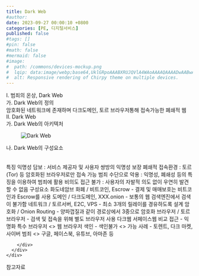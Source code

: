 ```yaml
---
title: Dark Web
#author: 
date: 2023-09-27 00:00:10 +0800
categories: [PE, 디지털서비스]
published: false
#tags: []
#pin: false
#math: false
#mermaid: false
#image:
#  path: /commons/devices-mockup.png
#  lqip: data:image/webp;base64,UklGRpoAAABXRUJQVlA4WAoAAAAQAAAADwAABwAAQUxQSDIAAAARL0AmbZurmr57yyIiqE8oiG0bejIYEQTgqiDA9vqnsUSI6H+oAERp2HZ65qP/VIAWAFZQOCBCAAAA8AEAnQEqEAAIAAVAfCWkAALp8sF8rgRgAP7o9FDvMCkMde9PK7euH5M1m6VWoDXf2FkP3BqV0ZYbO6NA/VFIAAAA
#  alt: Responsive rendering of Chirpy theme on multiple devices.
---
```


<div class="post-wrap">
  <div class="para">
    <div class="para-title">
      I. 범죄의 온상, Dark Web
    </div>
    <div class="para-cntnt">
      <div class="para">
        <div class="para-title">
          가. Dark Web의 정의
        </div>
        <div class="para-cntnt">
            암호화된 네트워크에 존재하며 다크도메인, 토르 브라우저통해 접속가능한 폐쇄적 웹 
        </div>
      </div>
    </div>
  </div>
  
  <div class="para">
    <div class="para-title">
      II. Dark Web
    </div>
    <div class="para-cntnt">
      <div class="para">
        <div class="para-title">
          가. Dark Web의 아키텍처
        </div>
        <div class="para-cntnt">
          <figure class="post-figure">
            <img src="/assets/img/posts/Dark-Web.png" alt="Dark Web">
<!--            <figcaption>Source: Unveiling the Metaverse: Exploring Emerging Trends, Multifaceted Perspectives, and Future Challenges</figcaption>-->
          </figure>
        </div>
      </div>
      <div class="para">
        <div class="para-title">
          나. Dark Web의 구성요소
        </div>
        <div class="para-cntnt">
          <table class="post-table">
          </table>
          특징
  익명성 담보 : 서비스 제공자 및 사용자 쌍방의 익명성 보장
  폐쇄적 접속환경 : 토르(Tor) 등 암호화된 브라우저로만 접속 가능
  범죄 수단으로 악용 : 익명성, 폐쇄성 등의 특징을 이용하여 범죄에 활용
  비의도 접근 불가 : 사용자의 자발적 의도 없이 우연히 발견할 수 없음
구성요소 화도네암브
  화폐 / 비트코인, Escrow - 결제 및 매매보호는 비트코인과 Escrow를 사용 
  도메인 / 다크도메인, XXX.onion - 보통의 웹 검색엔진에서 검색이 불가함
  네트워크 / 토르서버, E2C, VPS - 최소 3개의 릴레이를 경유하도록 설계
  암호화 / Onion Routing - 양파껍질과 같이 경로상에서 3중으로 암호화 
  브라우저 / 토르 브라우저 - 검색 및 접속을 위해 별도 브라우저 사용
다크웹 서페이스웹 비교
  접근 - 익명화 특수 브라우저 &lt;&gt; 웹 브라우저
  색인 - 색인불가 &lt;&gt; 가능
  사례 - 토렌트, 다크 마켓, 사이버 범죄 &lt;&gt; 구글, 페이스북, 유튜브, 아마존 등

        </div>
      </div>
    </div>
  </div>

  <div class="refr-wrap">
    <div class="refr-title">
        참고자료
    </div>
    <ol class="refr-list">
    <!--    <li>(나현식, 최대선) <a target="_blank" href="https://scienceon.kisti.re.kr/commons/util/originalView.do?cn=JAKO202225948430499&oCn=JAKO202225948430499&dbt=JAKO&journal=NJOU00291864">메타버스 보안 위협 요소 및 대응 방안 검토</a></li>-->
    <!--    <li>(M. Uddin, S. Manickam, H. Ullah, M. Obaidat and A. Dandoush) <a target="_blank" href="https://ieeexplore.ieee.org/abstract/document/10138386">Unveiling the Metaverse: Exploring Emerging Trends, Multifaceted Perspectives, and Future Challenges</a></li>-->
    </ol>
  </div>
</div>
